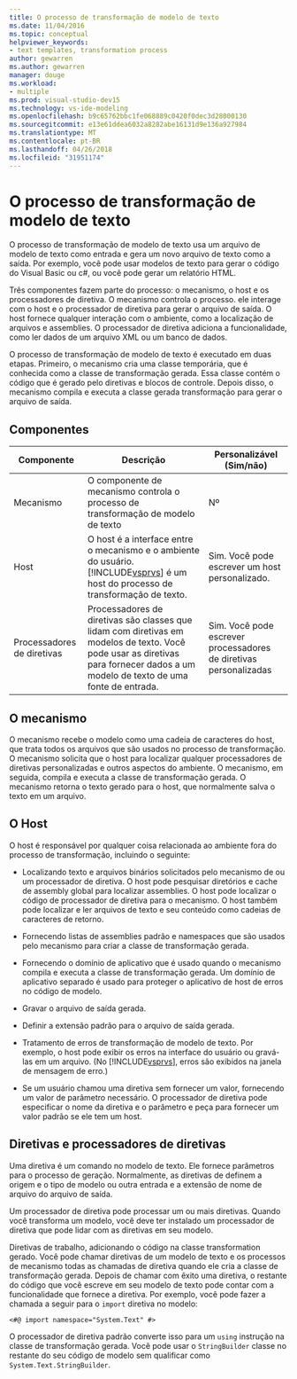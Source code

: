 ```yaml
---
title: O processo de transformação de modelo de texto
ms.date: 11/04/2016
ms.topic: conceptual
helpviewer_keywords:
- text templates, transformation process
author: gewarren
ms.author: gewarren
manager: douge
ms.workload:
- multiple
ms.prod: visual-studio-dev15
ms.technology: vs-ide-modeling
ms.openlocfilehash: b9c65762bbc1fe068889c0420f0dec3d28000130
ms.sourcegitcommit: e13e61ddea6032a8282abe16131d9e136a927984
ms.translationtype: MT
ms.contentlocale: pt-BR
ms.lasthandoff: 04/26/2018
ms.locfileid: "31951174"
---
```

# <a name="the-text-template-transformation-process"></a>O processo de transformação de modelo de texto
O processo de transformação de modelo de texto usa um arquivo de modelo de texto como entrada e gera um novo arquivo de texto como a saída. Por exemplo, você pode usar modelos de texto para gerar o código do Visual Basic ou c#, ou você pode gerar um relatório HTML.

 Três componentes fazem parte do processo: o mecanismo, o host e os processadores de diretiva. O mecanismo controla o processo. ele interage com o host e o processador de diretiva para gerar o arquivo de saída. O host fornece qualquer interação com o ambiente, como a localização de arquivos e assemblies. O processador de diretiva adiciona a funcionalidade, como ler dados de um arquivo XML ou um banco de dados.

 O processo de transformação de modelo de texto é executado em duas etapas. Primeiro, o mecanismo cria uma classe temporária, que é conhecida como a classe de transformação gerada. Essa classe contém o código que é gerado pelo diretivas e blocos de controle. Depois disso, o mecanismo compila e executa a classe gerada transformação para gerar o arquivo de saída.

## <a name="components"></a>Componentes

|Componente|Descrição|Personalizável (Sim/não)|
|---------------|-----------------|------------------------------|
|Mecanismo|O componente de mecanismo controla o processo de transformação de modelo de texto|Nº|
|Host|O host é a interface entre o mecanismo e o ambiente do usuário. [!INCLUDE[vsprvs](../code-quality/includes/vsprvs_md.md)] é um host do processo de transformação de texto.|Sim. Você pode escrever um host personalizado.|
|Processadores de diretivas|Processadores de diretivas são classes que lidam com diretivas em modelos de texto. Você pode usar as diretivas para fornecer dados a um modelo de texto de uma fonte de entrada.|Sim. Você pode escrever processadores de diretivas personalizadas|

## <a name="the-engine"></a>O mecanismo
 O mecanismo recebe o modelo como uma cadeia de caracteres do host, que trata todos os arquivos que são usados no processo de transformação. O mecanismo solicita que o host para localizar qualquer processadores de diretivas personalizadas e outros aspectos do ambiente. O mecanismo, em seguida, compila e executa a classe de transformação gerada. O mecanismo retorna o texto gerado para o host, que normalmente salva o texto em um arquivo.

## <a name="the-host"></a>O Host
 O host é responsável por qualquer coisa relacionada ao ambiente fora do processo de transformação, incluindo o seguinte:

-   Localizando texto e arquivos binários solicitados pelo mecanismo de ou um processador de diretiva. O host pode pesquisar diretórios e cache de assembly global para localizar assemblies. O host pode localizar o código de processador de diretiva para o mecanismo. O host também pode localizar e ler arquivos de texto e seu conteúdo como cadeias de caracteres de retorno.

-   Fornecendo listas de assemblies padrão e namespaces que são usados pelo mecanismo para criar a classe de transformação gerada.

-   Fornecendo o domínio de aplicativo que é usado quando o mecanismo compila e executa a classe de transformação gerada. Um domínio de aplicativo separado é usado para proteger o aplicativo de host de erros no código de modelo.

-   Gravar o arquivo de saída gerada.

-   Definir a extensão padrão para o arquivo de saída gerada.

-   Tratamento de erros de transformação de modelo de texto. Por exemplo, o host pode exibir os erros na interface do usuário ou gravá-las em um arquivo. (No [!INCLUDE[vsprvs](../code-quality/includes/vsprvs_md.md)], erros são exibidos na janela de mensagem de erro.)

-   Se um usuário chamou uma diretiva sem fornecer um valor, fornecendo um valor de parâmetro necessário. O processador de diretiva pode especificar o nome da diretiva e o parâmetro e peça para fornecer um valor padrão se ele tem um host.

## <a name="directives-and-directive-processors"></a>Diretivas e processadores de diretivas
 Uma diretiva é um comando no modelo de texto. Ele fornece parâmetros para o processo de geração. Normalmente, as diretivas de definem a origem e o tipo de modelo ou outra entrada e a extensão de nome de arquivo do arquivo de saída.

 Um processador de diretiva pode processar um ou mais diretivas. Quando você transforma um modelo, você deve ter instalado um processador de diretiva que pode lidar com as diretivas em seu modelo.

 Diretivas de trabalho, adicionando o código na classe transformation gerado. Você pode chamar diretivas de um modelo de texto e os processos de mecanismo todas as chamadas de diretiva quando ele cria a classe de transformação gerada. Depois de chamar com êxito uma diretiva, o restante do código que você escreve em seu modelo de texto pode contar com a funcionalidade que fornece a diretiva. Por exemplo, você pode fazer a chamada a seguir para o `import` diretiva no modelo:

 `<#@ import namespace="System.Text" #>`

 O processador de diretiva padrão converte isso para um `using` instrução na classe de transformação gerada. Você pode usar o `StringBuilder` classe no restante do seu código de modelo sem qualificar como `System.Text.StringBuilder`.